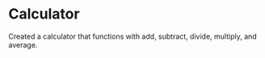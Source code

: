 # Calculator

Created a calculator that functions with add, subtract, divide, multiply, and average.

